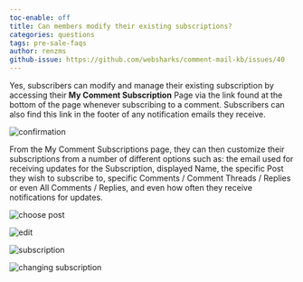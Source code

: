 ```yaml
---
toc-enable: off
title: Can members modify their existing subscriptions?
categories: questions
tags: pre-sale-faqs
author: renzms
github-issue: https://github.com/websharks/comment-mail-kb/issues/40
---
```


Yes, subscribers can modify and manage their existing subscription by accessing their **My Comment Subscription** Page via the link found at the bottom of the page whenever subscribing to a comment. Subscribers can also find this link in the footer of any notification emails they receive.

![confirmation](https://user-images.githubusercontent.com/13220018/27346553-317d1816-5620-11e7-8cf9-0d0eadccaf84.png)




From the My Comment Subscriptions page, they can then customize their subscriptions from a number of different options such as: the email used for receiving updates for the Subscription, displayed Name, the specific Post they wish to subscribe to, specific Comments / Comment Threads / Replies or even All Comments / Replies, and even how often they receive notifications for updates.



![choose post](https://user-images.githubusercontent.com/13220018/27346736-a98cec8c-5620-11e7-9e8c-43f32702c8ec.png)




![edit](https://user-images.githubusercontent.com/13220018/27346856-1d290db0-5621-11e7-8fd7-5d15b958895d.png)



![subscription](https://user-images.githubusercontent.com/13220018/27346995-89e8dc5a-5621-11e7-86c5-52cfce5bcc6e.png)



![changing subscription](https://user-images.githubusercontent.com/13220018/27347103-e18c748a-5621-11e7-9a0a-a7420eff778a.png)